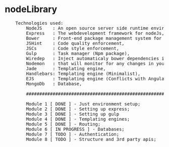 # nodeLibrary
<pre>
    Technologies used: 
        NodeJS    : An open source server side runtime environment, 
        Express   : The webdevelopment framework for nodeJs, 
        Bower     : Front-end package management system for the web,
        JSHint    : Code quality enforcement, 
        JSCs      : Code style enforcement, 
        Gulp      : Task manager (Npm package), 
        Wiredep   : Inject automaticaly bower dependencies in app, 
        Nodemon   : that will monitor for any changes in your source and automatically restart your server,
        Jade      : Templating engine,
        Handlebars: Templating engine (Minimalist),
        EJS       : Templating engine (Conflicts with Angular),
        MongoDb   : Database,
        
        #########################################################
        
        Module 1 [ DONE ] - Just environment setup;
        Module 2 [ DONE ] - Setting up express;
        Module 3 [ DONE ] - Setting up gulp
        Module 4 [ DONE ] - Templating engines;
        Module 5 [ DONE ] - Routing;
        Module 6 [ IN PROGRESS ] - Databases;
        Module 7 [ TODO ] - Authentication;
        Module 8 [ TODO ] - Structure and 3rd party apis;
</pre>